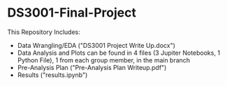 # DS3001-Final-Project

This Repository Includes:
- Data Wrangling/EDA ("DS3001 Project Write Up.docx")
- Data Analysis and Plots can be found in 4 files (3 Jupiter Notebooks, 1 Python File), 1 from each group member, in the main branch
- Pre-Analysis Plan ("Pre-Analysis Plan Writeup.pdf")
- Results ("results.ipynb")
